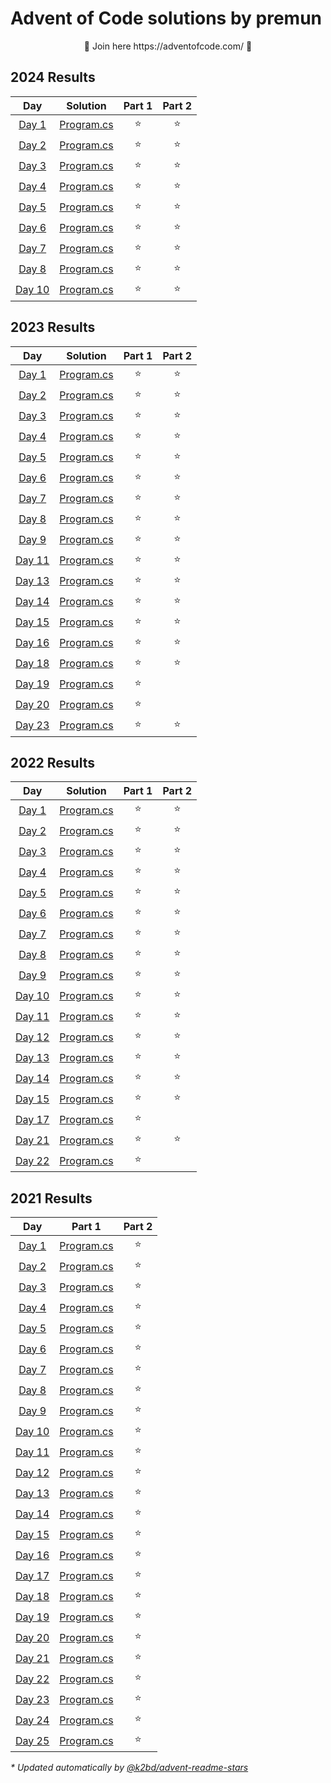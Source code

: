# Advent of Code solutions by premun

<p align=center>🎄 Join here https://adventofcode.com/ 🎄</p>

<!--- advent_readme_stars table --->
## 2024 Results

| Day | Solution | Part 1 | Part 2 |
| :---: | :---: | :---: | :---: |
| [Day 1](https://adventofcode.com/2024/day/1) | [Program.cs](src/2024/01/Program.cs) | ⭐ | ⭐ |
| [Day 2](https://adventofcode.com/2024/day/2) | [Program.cs](src/2024/02/Program.cs) | ⭐ | ⭐ |
| [Day 3](https://adventofcode.com/2024/day/3) | [Program.cs](src/2024/03/Program.cs) | ⭐ | ⭐ |
| [Day 4](https://adventofcode.com/2024/day/4) | [Program.cs](src/2024/04/Program.cs) | ⭐ | ⭐ |
| [Day 5](https://adventofcode.com/2024/day/5) | [Program.cs](src/2024/05/Program.cs) | ⭐ | ⭐ |
| [Day 6](https://adventofcode.com/2024/day/6) | [Program.cs](src/2024/06/Program.cs) | ⭐ | ⭐ |
| [Day 7](https://adventofcode.com/2024/day/7) | [Program.cs](src/2024/07/Program.cs) | ⭐ | ⭐ |
| [Day 8](https://adventofcode.com/2024/day/8) | [Program.cs](src/2024/08/Program.cs) | ⭐ | ⭐ |
| [Day 10](https://adventofcode.com/2024/day/10) | [Program.cs](src/2024/10/Program.cs) | ⭐ | ⭐ |
<!--- advent_readme_stars table --->

## 2023 Results

| Day | Solution | Part 1 | Part 2 |
| :---: | :---: | :---: | :---: |
| [Day 1](https://adventofcode.com/2023/day/1) | [Program.cs](src/2023/01/Program.cs) | ⭐ | ⭐ |
| [Day 2](https://adventofcode.com/2023/day/2) | [Program.cs](src/2023/02/Program.cs) | ⭐ | ⭐ |
| [Day 3](https://adventofcode.com/2023/day/3) | [Program.cs](src/2023/03/Program.cs) | ⭐ | ⭐ |
| [Day 4](https://adventofcode.com/2023/day/4) | [Program.cs](src/2023/04/Program.cs) | ⭐ | ⭐ |
| [Day 5](https://adventofcode.com/2023/day/5) | [Program.cs](src/2023/05/Program.cs) | ⭐ | ⭐ |
| [Day 6](https://adventofcode.com/2023/day/6) | [Program.cs](src/2023/06/Program.cs) | ⭐ | ⭐ |
| [Day 7](https://adventofcode.com/2023/day/7) | [Program.cs](src/2023/07/Program.cs) | ⭐ | ⭐ |
| [Day 8](https://adventofcode.com/2023/day/8) | [Program.cs](src/2023/08/Program.cs) | ⭐ | ⭐ |
| [Day 9](https://adventofcode.com/2023/day/9) | [Program.cs](src/2023/09/Program.cs) | ⭐ | ⭐ |
| [Day 11](https://adventofcode.com/2023/day/11) | [Program.cs](src/2023/11/Program.cs) | ⭐ | ⭐ |
| [Day 13](https://adventofcode.com/2023/day/13) | [Program.cs](src/2023/13/Program.cs) | ⭐ | ⭐ |
| [Day 14](https://adventofcode.com/2023/day/14) | [Program.cs](src/2023/14/Program.cs) | ⭐ | ⭐ |
| [Day 15](https://adventofcode.com/2023/day/15) | [Program.cs](src/2023/15/Program.cs) | ⭐ | ⭐ |
| [Day 16](https://adventofcode.com/2023/day/16) | [Program.cs](src/2023/16/Program.cs) | ⭐ | ⭐ |
| [Day 18](https://adventofcode.com/2023/day/18) | [Program.cs](src/2023/18/Program.cs) | ⭐ | ⭐ |
| [Day 19](https://adventofcode.com/2023/day/19) | [Program.cs](src/2023/19/Program.cs) | ⭐ |   |
| [Day 20](https://adventofcode.com/2023/day/20) | [Program.cs](src/2023/20/Program.cs) | ⭐ |   |
| [Day 23](https://adventofcode.com/2023/day/23) | [Program.cs](src/2023/23/Program.cs) | ⭐ | ⭐ |

## 2022 Results

| Day | Solution | Part 1 | Part 2 |
| :---: | :---: | :---: | :---: |
| [Day 1](https://adventofcode.com/2022/day/1)   | [Program.cs](src/2022/01/Program.cs) | ⭐ | ⭐ |
| [Day 2](https://adventofcode.com/2022/day/2)   | [Program.cs](src/2022/02/Program.cs) | ⭐ | ⭐ |
| [Day 3](https://adventofcode.com/2022/day/3)   | [Program.cs](src/2022/03/Program.cs) | ⭐ | ⭐ |
| [Day 4](https://adventofcode.com/2022/day/4)   | [Program.cs](src/2022/04/Program.cs) | ⭐ | ⭐ |
| [Day 5](https://adventofcode.com/2022/day/5)   | [Program.cs](src/2022/05/Program.cs) | ⭐ | ⭐ |
| [Day 6](https://adventofcode.com/2022/day/6)   | [Program.cs](src/2022/06/Program.cs) | ⭐ | ⭐ |
| [Day 7](https://adventofcode.com/2022/day/7)   | [Program.cs](src/2022/07/Program.cs) | ⭐ | ⭐ |
| [Day 8](https://adventofcode.com/2022/day/8)   | [Program.cs](src/2022/08/Program.cs) | ⭐ | ⭐ |
| [Day 9](https://adventofcode.com/2022/day/9)   | [Program.cs](src/2022/09/Program.cs) | ⭐ | ⭐ |
| [Day 10](https://adventofcode.com/2022/day/10) | [Program.cs](src/2022/10/Program.cs) | ⭐ | ⭐ |
| [Day 11](https://adventofcode.com/2022/day/11) | [Program.cs](src/2022/11/Program.cs) | ⭐ | ⭐ |
| [Day 12](https://adventofcode.com/2022/day/12) | [Program.cs](src/2022/12/Program.cs) | ⭐ | ⭐ |
| [Day 13](https://adventofcode.com/2022/day/13) | [Program.cs](src/2022/13/Program.cs) | ⭐ | ⭐ |
| [Day 14](https://adventofcode.com/2022/day/14) | [Program.cs](src/2022/14/Program.cs) | ⭐ | ⭐ |
| [Day 15](https://adventofcode.com/2022/day/15) | [Program.cs](src/2022/15/Program.cs) | ⭐ | ⭐ |
| [Day 17](https://adventofcode.com/2022/day/17) | [Program.cs](src/2022/17/Program.cs) | ⭐ |   |
| [Day 21](https://adventofcode.com/2022/day/21) | [Program.cs](src/2022/21/Program.cs) | ⭐ | ⭐ |
| [Day 22](https://adventofcode.com/2022/day/22) | [Program.cs](src/2022/22/Program.cs) | ⭐ |   |

<!--- advent_readme_stars table --->
## 2021 Results

| Day | Part 1 | Part 2 |
| :---: | :---: | :---: |
| [Day 1](https://adventofcode.com/2021/day/1)   | [Program.cs](src/2021/01/Program.cs) | ⭐ | ⭐ |
| [Day 2](https://adventofcode.com/2021/day/2)   | [Program.cs](src/2021/02/Program.cs) | ⭐ | ⭐ |
| [Day 3](https://adventofcode.com/2021/day/3)   | [Program.cs](src/2021/03/Program.cs) | ⭐ | ⭐ |
| [Day 4](https://adventofcode.com/2021/day/4)   | [Program.cs](src/2021/04/Program.cs) | ⭐ | ⭐ |
| [Day 5](https://adventofcode.com/2021/day/5)   | [Program.cs](src/2021/05/Program.cs) | ⭐ | ⭐ |
| [Day 6](https://adventofcode.com/2021/day/6)   | [Program.cs](src/2021/06/Program.cs) | ⭐ | ⭐ |
| [Day 7](https://adventofcode.com/2021/day/7)   | [Program.cs](src/2021/07/Program.cs) | ⭐ | ⭐ |
| [Day 8](https://adventofcode.com/2021/day/8)   | [Program.cs](src/2021/08/Program.cs) | ⭐ | ⭐ |
| [Day 9](https://adventofcode.com/2021/day/9)   | [Program.cs](src/2021/09/Program.cs) | ⭐ | ⭐ |
| [Day 10](https://adventofcode.com/2021/day/10) | [Program.cs](src/2021/10/Program.cs) | ⭐ | ⭐ |
| [Day 11](https://adventofcode.com/2021/day/11) | [Program.cs](src/2021/11/Program.cs) | ⭐ | ⭐ |
| [Day 12](https://adventofcode.com/2021/day/12) | [Program.cs](src/2021/12/Program.cs) | ⭐ | ⭐ |
| [Day 13](https://adventofcode.com/2021/day/13) | [Program.cs](src/2021/13/Program.cs) | ⭐ | ⭐ |
| [Day 14](https://adventofcode.com/2021/day/14) | [Program.cs](src/2021/14/Program.cs) | ⭐ | ⭐ |
| [Day 15](https://adventofcode.com/2021/day/15) | [Program.cs](src/2021/15/Program.cs) | ⭐ | ⭐ |
| [Day 16](https://adventofcode.com/2021/day/16) | [Program.cs](src/2021/16/Program.cs) | ⭐ | ⭐ |
| [Day 17](https://adventofcode.com/2021/day/17) | [Program.cs](src/2021/17/Program.cs) | ⭐ | ⭐ |
| [Day 18](https://adventofcode.com/2021/day/18) | [Program.cs](src/2021/18/Program.cs) | ⭐ | ⭐ |
| [Day 19](https://adventofcode.com/2021/day/19) | [Program.cs](src/2021/19/Program.cs) | ⭐ | ⭐ |
| [Day 20](https://adventofcode.com/2021/day/20) | [Program.cs](src/2021/20/Program.cs) | ⭐ | ⭐ |
| [Day 21](https://adventofcode.com/2021/day/21) | [Program.cs](src/2021/21/Program.cs) | ⭐ | ⭐ |
| [Day 22](https://adventofcode.com/2021/day/22) | [Program.cs](src/2021/22/Program.cs) | ⭐ | ⭐ |
| [Day 23](https://adventofcode.com/2021/day/23) | [Program.cs](src/2021/23/Program.cs) | ⭐ | ⭐ |
| [Day 24](https://adventofcode.com/2021/day/24) | [Program.cs](src/2021/24/Program.cs) | ⭐ | ⭐ |
| [Day 25](https://adventofcode.com/2021/day/25) | [Program.cs](src/2021/25/Program.cs) | ⭐ | ⭐ |

*\* Updated automatically by [@k2bd/advent-readme-stars](https://github.com/marketplace/actions/advent-readme-stars)*

